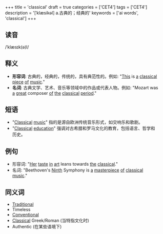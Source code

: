 +++
title = 'classical'
draft = true
categories = ['CET4']
tags = ['CET4']
description = '[ˈklæsikəl] a.古典的；经典的'
keywords = ['ai words', 'classical']
+++

## 读音
/ˈklæsɪk(ə)l/

## 释义
- **形容词**: 古典的，经典的，传统的，具有典范性的。例如: "[This](/post/this/) is [a](/post/a/) [classical](/post/classical/) [piece](/post/piece/) [of](/post/of/) [music](/post/music/)."
- **名词**: 古典文学、艺术、音乐等领域中的作品或代表人物。例如: "Mozart was [a](/post/a/) [great](/post/great/) composer [of](/post/of/) [the](/post/the/) [classical](/post/classical/) [period](/post/period/)."

## 短语
- "[Classical](/post/classical/) [music](/post/music/)" 指的是源自欧洲传统音乐形式，如交响乐和歌剧。
- "[Classical](/post/classical/) [education](/post/education/)" 强调对古希腊和罗马文化的教育，包括语言、哲学和历史。

## 例句
- 形容词: "[Her](/post/her/) [taste](/post/taste/) [in](/post/in/) [art](/post/art/) leans towards [the](/post/the/) [classical](/post/classical/)."
- 名词: "Beethoven's [Ninth](/post/ninth/) Symphony is [a](/post/a/) [masterpiece](/post/masterpiece/) [of](/post/of/) [classical](/post/classical/) [music](/post/music/)."

## 同义词
- [Traditional](/post/traditional/)
- Timeless
- [Conventional](/post/conventional/)
- [Classical](/post/classical/) Greek/Roman (当特指文化时)
- Authentic (在某些语境下)
